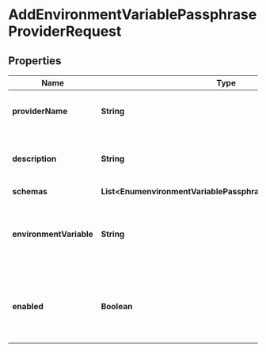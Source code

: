 

# AddEnvironmentVariablePassphraseProviderRequest


## Properties

| Name | Type | Description | Notes |
|------------ | ------------- | ------------- | -------------|
|**providerName** | **String** | Name of the new Passphrase Provider |  |
|**description** | **String** | A description for this Passphrase Provider |  [optional] |
|**schemas** | **List&lt;EnumenvironmentVariablePassphraseProviderSchemaUrn&gt;** |  |  |
|**environmentVariable** | **String** | The name of the environment variable that is expected to hold the passphrase. |  |
|**enabled** | **Boolean** | Indicates whether this Passphrase Provider is enabled for use in the server. |  |



